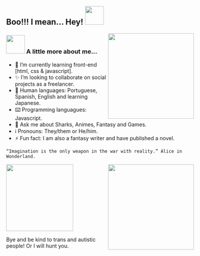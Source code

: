 ## Boo!!! I mean... Hey!  <img src="https://media.tenor.com/CIGG0k8SfbAAAAAj/evil-ghost.gif" width="50">
<img align='right' src="https://camo.githubusercontent.com/fc98850188e13707f28e22173222d60289b3b017c04c4af67871a7204988d5b3/68747470733a2f2f63646e2e6472696262626c652e636f6d2f75736572732f3431363631302f73637265656e73686f74732f343830313130352f636f64696e675f6465736b5f666c61745f766563746f725f75695f75785f64657369676e5f696c6c757374726174696f6e5f6d6f74696f6e5f616e696d6174696f6e5f676966322e676966" width="230">

### <img src="https://media.tenor.com/mxZ5YyAJBgYAAAAj/ghost-scared.gif" width="50"> A little more about me...  

- 🌱 I’m currently learning front-end [html, css & javascript].
- ✨ I’m looking to collaborate on social projects as a freelancer.
- 📖 Human languages: Portuguese, Spanish, English and learning Japanese.
- ⌨️ Programming languagues: Javascript.
- 💬 Ask me about Sharks, Animes, Fantasy and Games.
- ℹ️ Pronouns: They/them or He/him.
- ⚡ Fun fact: I am also a fantasy writer and have published a novel. 


```
“Imagination is the only weapon in the war with reality.” Alice in Wonderland.
```

<img height="180em" src="https://github-readme-stats.vercel.app/api/top-langs/?username=leveneficor&layout=compact&theme=tokyonight"/>

<img align='right' src="https://media2.giphy.com/media/v1.Y2lkPTc5MGI3NjExdjAxNDBkanJwZWI4ZXd3bTRsOTY1czF0aDNjeDM4OGJxaW43ZXV0MiZlcD12MV9pbnRlcm5hbF9naWZfYnlfaWQmY3Q9Zw/3o6Zte2cuTn9rglhsY/giphy.gif" width="230">

Bye and be kind to trans and autistic people! Or I will hunt you.

<!--END_SECTION:waka-->
